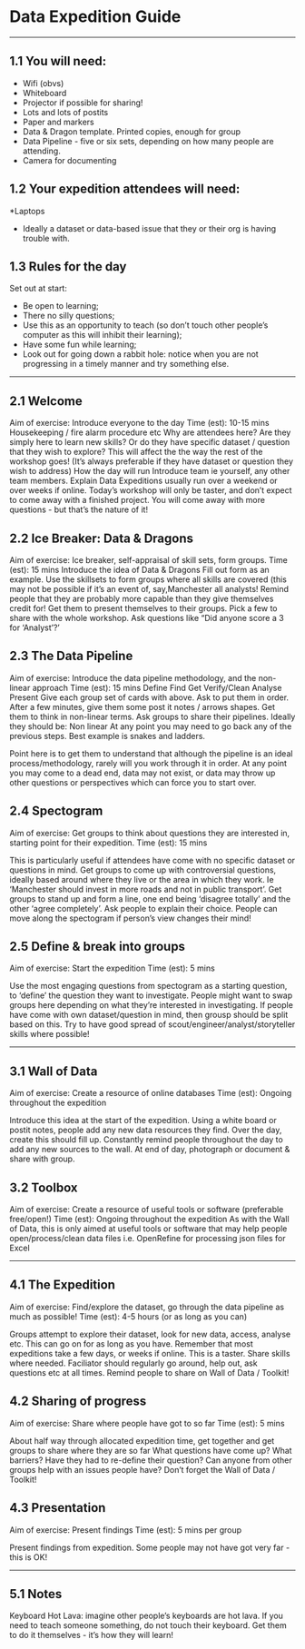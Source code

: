 # Data Expedition Guide

---
## 1.1 You will need:
* Wifi (obvs)
* Whiteboard 
* Projector if possible for sharing!
* Lots and lots of postits
* Paper and markers
* Data & Dragon template. Printed copies, enough for group
* Data Pipeline - five or six sets, depending on how many people are attending.
*  Camera for documenting

## 1.2 Your expedition attendees will need:
*Laptops
* Ideally a dataset or data-based issue that they or their org is having trouble with.

## 1.3 Rules for the day 
Set out at start:
* Be open to learning;
* There no silly questions;
* Use this as an opportunity to teach (so don’t touch other people’s computer as this will inhibit their learning);
* Have some fun while learning;
* Look out for going down a rabbit hole: notice when you are not progressing in a timely manner and try something else.

---
## 2.1 Welcome
Aim of exercise: Introduce everyone to the day
Time (est): 10-15 mins
Housekeeping / fire alarm procedure etc
Why are attendees here? Are they simply here to learn new skills? Or do they have specific dataset / question that they wish to explore? This will affect the the way the rest of the workshop goes! (It’s always preferable if they have dataset or question they wish to address)
How the day will run
Introduce team ie yourself, any other team members.
Explain Data Expeditions usually run over a weekend or over weeks if online. Today’s workshop will only be taster, and don’t expect to come away with a finished project. You will come away with more questions - but that’s the nature of it!

## 2.2 Ice Breaker: Data & Dragons
Aim of exercise: Ice breaker, self-appraisal of skill sets, form groups.
Time (est): 15 mins
Introduce the idea of Data & Dragons
Fill out form as an example. 
Use the skillsets to form groups where all skills are covered (this may not be possible if it’s an event of, say,Manchester all analysts! 
Remind people that they are probably more capable than they give themselves credit for!
Get them to present themselves to their groups. Pick a few to share with the whole workshop. Ask questions like “Did anyone score a 3 for ‘Analyst’?’

## 2.3 The Data Pipeline
Aim of exercise: Introduce the data pipeline methodology, and the non-linear approach
Time (est): 15 mins 
Define
Find
Get
Verify/Clean
Analyse
Present
Give each group set of cards with above. Ask to put them in order. 
After a few minutes, give them some post it notes / arrows shapes. Get them to think in non-linear terms.
Ask groups to share their pipelines.
Ideally they should be: 
Non linear
At any point you may need to go back any of the previous steps.
Best example is snakes and ladders.

Point here is to get them to understand that although the pipeline is an ideal process/methodology, rarely will you work through it in order.
At any point you may come to a dead end, data may not exist, or data may throw up other questions or perspectives which can force you to start over. 

## 2.4 Spectogram 
Aim of exercise: Get groups to think about questions they are interested in, starting point for their expedition. 
Time (est): 15 mins

This is particularly useful if attendees have come with no specific dataset or questions in mind.
Get groups to come up with controversial questions, ideally based around where they live or the area in which they work.
Ie ‘Manchester should invest in more roads and not in public transport’.
Get groups to stand up and form a line, one end being ‘disagree totally’ and the other ‘agree completely’. 
Ask people to explain their choice.  People can move along the spectogram if person’s view changes their mind!

## 2.5 Define & break into groups
Aim of exercise: Start the expedition
Time (est): 5 mins

Use the most engaging questions from spectogram as a starting question, to ‘define’ the question they want to investigate.
People might want to swap groups here depending on what they’re interested in investigating.
If people have come with own dataset/question in mind, then grousp should be split based on this.
Try to have good spread of scout/engineer/analyst/storyteller skills where possible!

---
## 3.1 Wall of Data
Aim of exercise: Create a resource of online databases
Time (est): Ongoing throughout the expedition

Introduce this idea at the start of the expedition.
Using a white board or postit notes, people add any new data resources they find.
Over the day, create this should fill up.
Constantly remind people throughout the day to add any new sources to the wall.
At end of day, photograph or document & share with group. 

## 3.2 Toolbox
Aim of exercise: Create a resource of useful tools or software (preferable free/open!)
Time (est): Ongoing throughout the expedition
As with the Wall of Data, this is only aimed at useful tools or software that may help people open/process/clean data files i.e. OpenRefine for processing json files for Excel

---
## 4.1 The Expedition
Aim of exercise: Find/explore the dataset, go through the data pipeline as much as possible!
Time (est): 4-5 hours (or as long as you can)

Groups attempt to explore their dataset, look for new data, access, analyse etc.
This can go on for as long as you have.
Remember that most expeditions take a few days, or weeks if online. This is a taster.
Share skills where needed.
Faciliator should regularly go around, help out, ask questions etc at all times.
Remind people to share on Wall of Data / Toolkit!

## 4.2 Sharing of progress
Aim of exercise: Share where people have got to so far
Time (est): 5 mins

About half way through allocated expedition time, get together and get groups to share where they are so far
What questions have come up? What barriers? Have they had to re-define their question? 
Can anyone from other groups help with an issues people have?
Don’t forget the Wall of Data / Toolkit!

## 4.3 Presentation

Aim of exercise: Present findings
Time (est): 5 mins per group

Present findings from expedition.
Some people may not have got very far - this is OK!  

---
## 5.1 Notes
Keyboard Hot Lava: imagine other people’s keyboards are hot lava. If you need to teach someone something, do not touch their keyboard. Get them to do it themselves - it’s how they will learn! 
